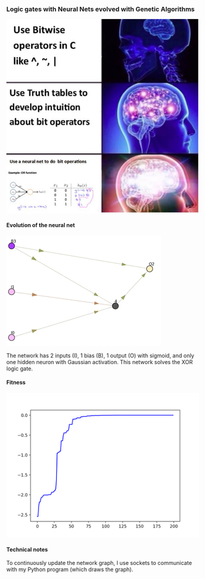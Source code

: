 ### Logic gates with Neural Nets evolved with Genetic Algorithms

![meme](./aux/logic-gates-with-neural-nets.jpg)

#### Evolution of the neural net
![gif-net-evolve.gif](./aux/gif-net-evolve.gif)

The network has 2 inputs (I), 1 bias (B), 1 output (O) with sigmoid, and only one hidden neuron with Gaussian activation. This network solves the XOR logic gate.

#### Fitness
![fitness](./aux/fitness.png)

#### Technical notes
To continuously update the network graph, I use sockets to communicate with my Python program (which draws the graph).
